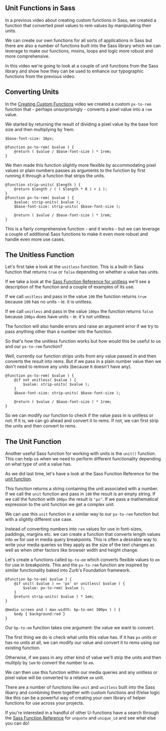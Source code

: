## Unit Functions in Sass

In a previous video about creating custom functions in Sass, we created
a function that converted pixel values to rem values by manipulating
their units.

We can create our own functions for all sorts of applications in Sass
but there are also a number of functions built into the Sass library
which we can leverage to make our functions, mixins, loops and logic
more robust and more comprehensive.

In this video we're going to look at a couple of unit functions from the
Sass library and show how they can be used to enhance our typographic
functions from the previous video.


## Converting Units

In the [Creating Custom Functions](#) video we created a custom 
`px-to-rem` function that - perhaps unsurprisingly - converts a pixel
value into a `rem` value.

We started by returning the result of dividing a pixel value by the base
font size and then multiplying by 1rem.

	$base-font-size: 16px;

	@function px-to-rem( $value ) {
		@return ( $value / $base-font-size ) * 1rem;
	}

We then made this function slightly more flexible by accommodating pixel
values or plain numbers passes as arguments to the function by first
running it through a function that strips the units.

	@function strip-units( $length ) {
		@return $length / ( ( $length * 0 ) + 1 );
	}
	@function px-to-rem( $value ) {
		$value: strip-units( $value );
		$base-font-size: strip-units( $base-font-size );

		@return ( $value / $base-font-size ) * 1rem;
	}

This is a fairly comprehensive function - and it works - but we can
leverage a couple of additional Sass functions to make it even more
robust and handle even more use cases.


## The Unitless Function

Let's first take a look at the `unitless` function. This is a built-in
Sass function that returns `true` or `false` depending on whether
a value has units.

If we take a look at the 
[Sass Function Reference for unitless](http://sass-lang.com/documentation/Sass/Script/Functions.html#unitless-instance_method)
we'll see a description of the function and a couple of examples of its
use.

If we call `unitless` and pass in the value `100` the function
returns `true` because `100` has no units - ie. it is unitless.

If we call `unitless` and pass in the value `100px` the function returns
`false` because `100px` does have units - ie. it's not unitless.

The function will also handle errors and raise an argument error if we
try to pass anything other than a number into the function.

So that's how the unitless function works but how would this be useful
to us and our `px-to-rem` function?

Well, currently our function strips units from any value passed in and
then converts the result into rems. But if we pass in a plain number
value then we don't need to remove any units (because it doesn't have
any).

	
	@function px-to-rem( $value ) {
		@if not unitless( $value ) {
			$value: strip-units( $value );
		}
		$base-font-size: strip-units( $base-font-size );

		@return ( $value / $base-font-size ) * 1rem;
	}

So we can modify our function to check if the value pass in is unitless
or not. If it is, we can go ahead and convert it to rems. If not, we can
first strip the units and then convert to rems.


## The Unit Function

Another useful Sass function for working with units is the `unit()`
function. This can help us when we need to perform different
functionality depending on what type of unit a value has.

As we did last time, let's have a look at the Sass Function Reference
for the [unit function](http://sass-lang.com/documentation/Sass/Script/Functions.html#unit-instance_method).

This function returns a string containing the unit associated with
a number. If we call the `unit` function and pass in `100` the result is
an empty string. If we call the function with `100px` the result is `"px"`.
If we pass a mathematical expression to the unit function we get
a complex unit.

We can use this `unit` function in a similar way to our `px-to-rem`
function but with a slightly different use case.

Instead of converting numbers into `rem` values for use in font-sizes,
paddings, margins etc. we can create a function that converts length
values into `em` for use in media query breakpoints. This is often
a desirable way to write your media queries so they apply as the size of
the text changes as well as when other factors like browser width and
height change.

Let's create a functions called `bp-to-em` which converts flexible
values to `em` for use in breakpoints. This and the `px-to-rem` function
are inspired by similar functionality baked into Zurb's Foundation
framework.

	@function bp-to-em( $value ) {
		@if unit( $value ) == 'px' or unitless( $value ) {
			$value: px-to-rem( $value );
		}
		@return strip-units( $value ) * 1em;
	}

	@media screen and ( max-width: bp-to-em( 300px ) ) {
		body { background:red }
	}

Our `bp-to-em` function takes one argument: the value we want to
convert.

The first thing we do is check what units this value has. If it has `px`
units or has no units at all, we can modify our value and convert it to
rems using our existing function.

Otherwise, if we pass in any other kind of value we'll strip the units
and then multiply by `1em` to convert the number to `em`.

We can then use this function within our media queries and any unitless
or pixel value will be converted to a relative `em` unit.

There are a number of functions like `unit` and `unitless` built into
the Sass libarry and combining them together with custom functions and
if/else logic like this can be a powerful way of creating your own
library of helper functions for use across your projects.

If you're interested in a handful of other U-functions have a search
through the [Sass Function Reference](http://sass-lang.com/documentation/Sass/Script/Functions.html)
for `unquote` and `unique_id` and see what else you can do!
